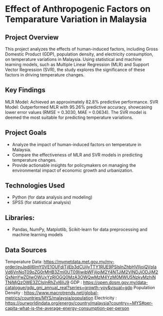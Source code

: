 # Effect of Anthropogenic Factors on Temparature Variation in Malaysia

## Project Overview
This project analyzes the effects of human-induced factors, including Gross Domestic Product (GDP), population density, and electricity consumption, on temperature variations in Malaysia. Using statistical and machine learning models, such as Multiple Linear Regression (MLR) and Support Vector Regression (SVR), the study explores the significance of these factors in driving temperature changes.

## Key Findings
MLR Model: Achieved an approximately 82.8% predictive performance.
SVR Model: Outperformed MLR with 95.26% predictive accuracy, showcasing lower error values (RMSE = 0.3030, MAE = 0.0634).
The SVR model is deemed the most suitable for predicting temperature variations.

## Project Goals
- Analyze the impact of human-induced factors on temperature in Malaysia.
- Compare the effectiveness of MLR and SVR models in predicting temperature changes.
- Provide actionable insights for policymakers on managing the environmental impact of economic growth and urbanization.

## Technologies Used

- Python (for data analysis and modeling)
- SPSS (for statistical analysis)

## Libraries:
- Pandas, NumPy, Matplotlib, Scikit-learn for data preprocessing and machine learning models

## Data Sources

Temperature Data: https://mymetdata.met.gov.my/my-order/eyJpdiI6ImY0VE1OUFdiTjlEb3dCUjIyTTY1RUE9PSIsInZhbHVlIjoiQVplaVd6VnNoT09oZG0rMHB3ZmI0UT09IiwibWFjIjoiM2Y4NTJiM2VlNDJjODJjM2QxNmYwZDIwOWUxYzRlOGQ0MzA3OWQwMzM4YzM0MWU5NzkyMzhiNTNjMjQzOWE3ZCIsInRhZyI6IiJ9
GDP : https://open.dosm.gov.my/data-catalogue/gdp_gni_annual_real?series=growth-yoy&visual=gdp
Population Density : https://www.macrotrends.net/global-metrics/countries/MYS/malaysia/population
Electricity : https://ourworldindata.org/energy/country/malaysia?country=~MYS#per-capita-what-is-the-average-energy-consumption-per-person
